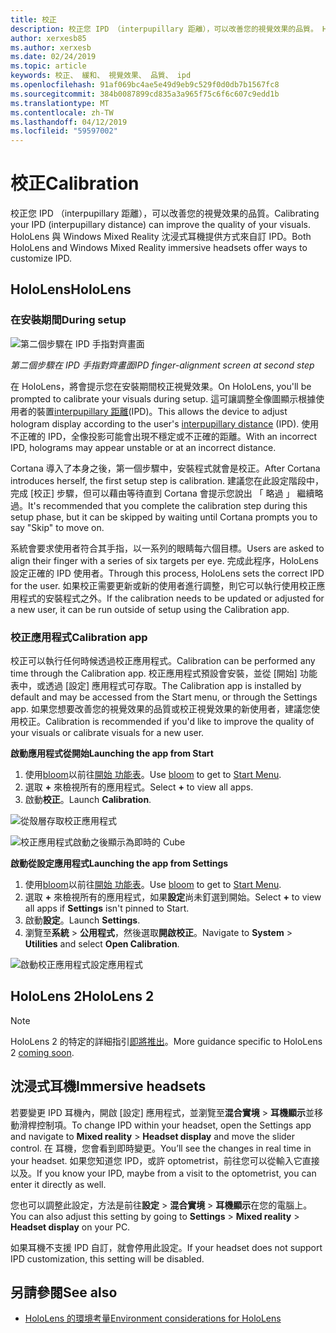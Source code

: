 ```yaml
---
title: 校正
description: 校正您 IPD （interpupillary 距離），可以改善您的視覺效果的品質。 HoloLens 與 Windows Mixed Reality 沈浸式耳機提供方式來自訂 IPD。
author: xerxesb85
ms.author: xerxesb
ms.date: 02/24/2019
ms.topic: article
keywords: 校正、 緩和、 視覺效果、 品質、 ipd
ms.openlocfilehash: 91af069bc4ae5e49d9eb9c529f0d0db7b1567fc8
ms.sourcegitcommit: 384b0087899cd835a3a965f75c6f6c607c9edd1b
ms.translationtype: MT
ms.contentlocale: zh-TW
ms.lasthandoff: 04/12/2019
ms.locfileid: "59597002"
---
```

# <a name="calibration"></a><span data-ttu-id="87f44-105">校正</span><span class="sxs-lookup"><span data-stu-id="87f44-105">Calibration</span></span>

<span data-ttu-id="87f44-106">校正您 IPD （interpupillary 距離），可以改善您的視覺效果的品質。</span><span class="sxs-lookup"><span data-stu-id="87f44-106">Calibrating your IPD (interpupillary distance) can improve the quality of your visuals.</span></span> <span data-ttu-id="87f44-107">HoloLens 與 Windows Mixed Reality 沈浸式耳機提供方式來自訂 IPD。</span><span class="sxs-lookup"><span data-stu-id="87f44-107">Both HoloLens and Windows Mixed Reality immersive headsets offer ways to customize IPD.</span></span>

## <a name="hololens"></a><span data-ttu-id="87f44-108">HoloLens</span><span class="sxs-lookup"><span data-stu-id="87f44-108">HoloLens</span></span>

### <a name="during-setup"></a><span data-ttu-id="87f44-109">在安裝期間</span><span class="sxs-lookup"><span data-stu-id="87f44-109">During setup</span></span>

![第二個步驟在 IPD 手指對齊畫面](images/ipd-finger-alignment-300px.jpg)<br>

<span data-ttu-id="87f44-111">*第二個步驟在 IPD 手指對齊畫面*</span><span class="sxs-lookup"><span data-stu-id="87f44-111">*IPD finger-alignment screen at second step*</span></span>

<span data-ttu-id="87f44-112">在 HoloLens，將會提示您在安裝期間校正視覺效果。</span><span class="sxs-lookup"><span data-stu-id="87f44-112">On HoloLens, you'll be prompted to calibrate your visuals during setup.</span></span> <span data-ttu-id="87f44-113">這可讓調整全像圖顯示根據使用者的裝置[interpupillary 距離](https://en.wikipedia.org/wiki/Interpupillary_distance)(IPD)。</span><span class="sxs-lookup"><span data-stu-id="87f44-113">This allows the device to adjust hologram display according to the user's [interpupillary distance](https://en.wikipedia.org/wiki/Interpupillary_distance) (IPD).</span></span> <span data-ttu-id="87f44-114">使用不正確的 IPD，全像投影可能會出現不穩定或不正確的距離。</span><span class="sxs-lookup"><span data-stu-id="87f44-114">With an incorrect IPD, holograms may appear unstable or at an incorrect distance.</span></span>

<span data-ttu-id="87f44-115">Cortana 導入了本身之後，第一個步驟中，安裝程式就會是校正。</span><span class="sxs-lookup"><span data-stu-id="87f44-115">After Cortana introduces herself, the first setup step is calibration.</span></span> <span data-ttu-id="87f44-116">建議您在此設定階段中，完成 [校正] 步驟，但可以藉由等待直到 Cortana 會提示您說出 「 略過 」 繼續略過。</span><span class="sxs-lookup"><span data-stu-id="87f44-116">It's recommended that you complete the calibration step during this setup phase, but it can be skipped by waiting until Cortana prompts you to say "Skip" to move on.</span></span>

<span data-ttu-id="87f44-117">系統會要求使用者符合其手指，以一系列的眼睛每六個目標。</span><span class="sxs-lookup"><span data-stu-id="87f44-117">Users are asked to align their finger with a series of six targets per eye.</span></span> <span data-ttu-id="87f44-118">完成此程序，HoloLens 設定正確的 IPD 使用者。</span><span class="sxs-lookup"><span data-stu-id="87f44-118">Through this process, HoloLens sets the correct IPD for the user.</span></span> <span data-ttu-id="87f44-119">如果校正需要更新或新的使用者進行調整，則它可以執行使用校正應用程式的安裝程式之外。</span><span class="sxs-lookup"><span data-stu-id="87f44-119">If the calibration needs to be updated or adjusted for a new user, it can be run outside of setup using the Calibration app.</span></span>

### <a name="calibration-app"></a><span data-ttu-id="87f44-120">校正應用程式</span><span class="sxs-lookup"><span data-stu-id="87f44-120">Calibration app</span></span>

<span data-ttu-id="87f44-121">校正可以執行任何時候透過校正應用程式。</span><span class="sxs-lookup"><span data-stu-id="87f44-121">Calibration can be performed any time through the Calibration app.</span></span> <span data-ttu-id="87f44-122">校正應用程式預設會安裝，並從 [開始] 功能表中，或透過 [設定] 應用程式可存取。</span><span class="sxs-lookup"><span data-stu-id="87f44-122">The Calibration app is installed by default and may be accessed from the Start menu, or through the Settings app.</span></span> <span data-ttu-id="87f44-123">如果您想要改善您的視覺效果的品質或校正視覺效果的新使用者，建議您使用校正。</span><span class="sxs-lookup"><span data-stu-id="87f44-123">Calibration is recommended if you'd like to improve the quality of your visuals or calibrate visuals for a new user.</span></span>

<span data-ttu-id="87f44-124">**啟動應用程式從開始**</span><span class="sxs-lookup"><span data-stu-id="87f44-124">**Launching the app from Start**</span></span>
1. <span data-ttu-id="87f44-125">使用[bloom](gestures.md#bloom)以前往[開始 功能表](navigating-the-windows-mixed-reality-home.md#start-menu)。</span><span class="sxs-lookup"><span data-stu-id="87f44-125">Use [bloom](gestures.md#bloom) to get to [Start Menu](navigating-the-windows-mixed-reality-home.md#start-menu).</span></span>
2. <span data-ttu-id="87f44-126">選取  **+** 來檢視所有的應用程式。</span><span class="sxs-lookup"><span data-stu-id="87f44-126">Select **+** to view all apps.</span></span>
3. <span data-ttu-id="87f44-127">啟動**校正**。</span><span class="sxs-lookup"><span data-stu-id="87f44-127">Launch **Calibration**.</span></span>

![從殼層存取校正應用程式](images/calibration-shell.png)

![校正應用程式啟動之後顯示為即時的 Cube](images/calibration-livecube-200px.png)

<span data-ttu-id="87f44-130">**啟動從設定應用程式**</span><span class="sxs-lookup"><span data-stu-id="87f44-130">**Launching the app from Settings**</span></span>
1. <span data-ttu-id="87f44-131">使用[bloom](gestures.md#bloom)以前往[開始 功能表](navigating-the-windows-mixed-reality-home.md#start-menu)。</span><span class="sxs-lookup"><span data-stu-id="87f44-131">Use [bloom](gestures.md#bloom) to get to [Start Menu](navigating-the-windows-mixed-reality-home.md#start-menu).</span></span>
2. <span data-ttu-id="87f44-132">選取  **+** 來檢視所有的應用程式，如果**設定**尚未釘選到開始。</span><span class="sxs-lookup"><span data-stu-id="87f44-132">Select **+** to view all apps if **Settings** isn't pinned to Start.</span></span>
3. <span data-ttu-id="87f44-133">啟動**設定**。</span><span class="sxs-lookup"><span data-stu-id="87f44-133">Launch **Settings**.</span></span>
4. <span data-ttu-id="87f44-134">瀏覽至**系統** > **公用程式**，然後選取**開啟校正**。</span><span class="sxs-lookup"><span data-stu-id="87f44-134">Navigate to **System** > **Utilities** and select **Open Calibration**.</span></span>

![啟動校正應用程式設定應用程式](images/calibration-settings-500px.jpg)

## <a name="hololens-2"></a><span data-ttu-id="87f44-136">HoloLens 2</span><span class="sxs-lookup"><span data-stu-id="87f44-136">HoloLens 2</span></span>

> [!NOTE]
> <span data-ttu-id="87f44-137">HoloLens 2 的特定的詳細指引[即將推出](index.md#news-and-notes)。</span><span class="sxs-lookup"><span data-stu-id="87f44-137">More guidance specific to HoloLens 2 [coming soon](index.md#news-and-notes).</span></span>

## <a name="immersive-headsets"></a><span data-ttu-id="87f44-138">沈浸式耳機</span><span class="sxs-lookup"><span data-stu-id="87f44-138">Immersive headsets</span></span>

<span data-ttu-id="87f44-139">若要變更 IPD 耳機內，開啟 [設定] 應用程式，並瀏覽至**混合實境** > **耳機顯示**並移動滑桿控制項。</span><span class="sxs-lookup"><span data-stu-id="87f44-139">To change IPD within your headset, open the Settings app and navigate to **Mixed reality** > **Headset display** and move the slider control.</span></span> <span data-ttu-id="87f44-140">在 耳機，您會看到即時變更。</span><span class="sxs-lookup"><span data-stu-id="87f44-140">You’ll see the changes in real time in your headset.</span></span> <span data-ttu-id="87f44-141">如果您知道您 IPD，或許 optometrist，前往您可以從輸入它直接以及。</span><span class="sxs-lookup"><span data-stu-id="87f44-141">If you know your IPD, maybe from a visit to the optometrist, you can enter it directly as well.</span></span>

<span data-ttu-id="87f44-142">您也可以調整此設定，方法是前往**設定** > **混合實境** > **耳機顯示**在您的電腦上。</span><span class="sxs-lookup"><span data-stu-id="87f44-142">You can also adjust this setting by going to **Settings** > **Mixed reality** > **Headset display** on your PC.</span></span>

<span data-ttu-id="87f44-143">如果耳機不支援 IPD 自訂，就會停用此設定。</span><span class="sxs-lookup"><span data-stu-id="87f44-143">If your headset does not support IPD customization, this setting will be disabled.</span></span>

## <a name="see-also"></a><span data-ttu-id="87f44-144">另請參閱</span><span class="sxs-lookup"><span data-stu-id="87f44-144">See also</span></span>
* [<span data-ttu-id="87f44-145">HoloLens 的環境考量</span><span class="sxs-lookup"><span data-stu-id="87f44-145">Environment considerations for HoloLens</span></span>](environment-considerations-for-hololens.md)
